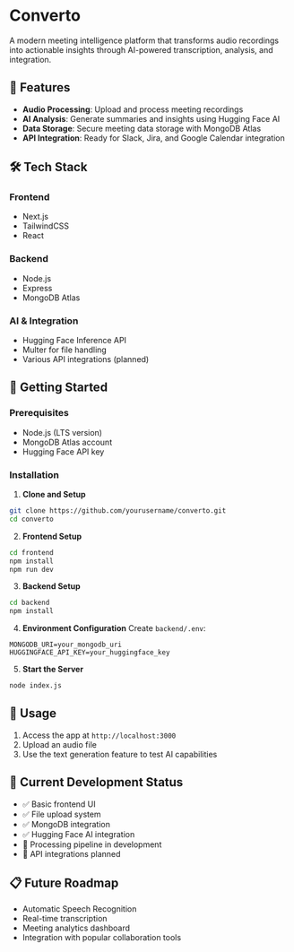 # Converto

A modern meeting intelligence platform that transforms audio recordings into actionable insights through AI-powered transcription, analysis, and integration.

## 🚀 Features

- **Audio Processing**: Upload and process meeting recordings
- **AI Analysis**: Generate summaries and insights using Hugging Face AI
- **Data Storage**: Secure meeting data storage with MongoDB Atlas
- **API Integration**: Ready for Slack, Jira, and Google Calendar integration

## 🛠️ Tech Stack

### Frontend
- Next.js
- TailwindCSS
- React

### Backend
- Node.js
- Express
- MongoDB Atlas

### AI & Integration
- Hugging Face Inference API
- Multer for file handling
- Various API integrations (planned)

## 🏁 Getting Started

### Prerequisites
- Node.js (LTS version)
- MongoDB Atlas account
- Hugging Face API key

### Installation

1. **Clone and Setup**
```bash
git clone https://github.com/yourusername/converto.git
cd converto
```

2. **Frontend Setup**
```bash
cd frontend
npm install
npm run dev
```

3. **Backend Setup**
```bash
cd backend
npm install
```

4. **Environment Configuration**
Create `backend/.env`:
```plaintext
MONGODB_URI=your_mongodb_uri
HUGGINGFACE_API_KEY=your_huggingface_key
```

5. **Start the Server**
```bash
node index.js
```

## 📝 Usage

1. Access the app at `http://localhost:3000`
2. Upload an audio file
3. Use the text generation feature to test AI capabilities

## 🚧 Current Development Status

- ✅ Basic frontend UI
- ✅ File upload system
- ✅ MongoDB integration
- ✅ Hugging Face AI integration
- 🔄 Processing pipeline in development
- 📅 API integrations planned

## 📋 Future Roadmap

- Automatic Speech Recognition
- Real-time transcription
- Meeting analytics dashboard
- Integration with popular collaboration tools